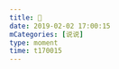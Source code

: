 ```yaml
---
title: 🏡
date: 2019-02-02 17:00:15
mCategories: [说说]
type: moment
time: t170015
---
```


<div id="pics-20190202170015"></div>

<script src="/lib/moment/pics.js"></script>
<script>
var data = [
    {"link": "2019-02-02_000000.jpeg", "type": "shuoshuo"}
];
picsRender(data, "pics-20190202170015");
</script>
